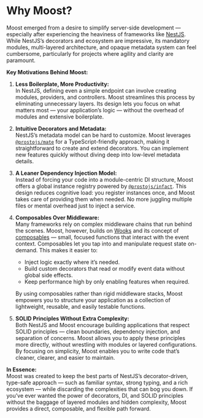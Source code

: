 # Why Moost?

Moost emerged from a desire to simplify server-side development — especially after experiencing the heaviness of frameworks like [NestJS](https://nestjs.com). While NestJS’s decorators and ecosystem are impressive, its mandatory modules, multi-layered architecture, and opaque metadata system can feel cumbersome, particularly for projects where agility and clarity are paramount.

**Key Motivations Behind Moost:**

1. **Less Boilerplate, More Productivity:**  
   In NestJS, defining even a simple endpoint can involve creating modules, providers, and controllers. Moost streamlines this process by eliminating unnecessary layers. Its design lets you focus on what matters most — your application’s logic — without the overhead of modules and extensive boilerplate.

2. **Intuitive Decorators and Metadata:**  
   NestJS’s metadata model can be hard to customize. Moost leverages [`@prostojs/mate`](https://github.com/prostojs/mate) for a TypeScript-friendly approach, making it straightforward to create and extend decorators. You can implement new features quickly without diving deep into low-level metadata details.

3. **A Leaner Dependency Injection Model:**  
   Instead of forcing your code into a module-centric DI structure, Moost offers a global instance registry powered by [`@prostojs/infact`](https://github.com/prostojs/infact). This design reduces cognitive load: you register instances once, and Moost takes care of providing them when needed. No more juggling multiple files or mental overhead just to inject a service.

4. **Composables Over Middleware:**  
   Many frameworks rely on complex middleware chains that run behind the scenes. Moost, however, builds on [Wooks](https://wooks.moost.org) and its concept of [composables](https://wooks.moost.org/wooks/what.html#what-are-composables) — small, focused functions that interact with the event context. Composables let you tap into and manipulate request state on-demand. This makes it easier to:
   - Inject logic exactly where it’s needed.
   - Build custom decorators that read or modify event data without global side effects.
   - Keep performance high by only enabling features when required.

   By using composables rather than rigid middleware stacks, Moost empowers you to structure your application as a collection of lightweight, reusable, and easily testable functions.

5. **SOLID Principles Without Extra Complexity:**  
   Both NestJS and Moost encourage building applications that respect SOLID principles — clean boundaries, dependency injection, and separation of concerns. Moost allows you to apply these principles more directly, without wrestling with modules or layered configurations. By focusing on simplicity, Moost enables you to write code that’s cleaner, clearer, and easier to maintain.

**In Essence:**  
Moost was created to keep the best parts of NestJS’s decorator-driven, type-safe approach — such as familiar syntax, strong typing, and a rich ecosystem — while discarding the complexities that can bog you down. If you’ve ever wanted the power of decorators, DI, and SOLID principles without the baggage of layered modules and hidden complexity, Moost provides a direct, composable, and flexible path forward.
